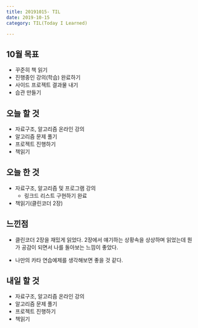 ```yaml
---
title: 20191015- TIL
date: 2019-10-15
category: TIL(Today I Learned)

---
```


## 10월 목표

- 꾸준히 책 읽기
- 진행중인 강의(학습) 완료하기
- 사이드 프로젝트 결과물 내기
- 습관 만들기

## 오늘 할 것

- 자료구조, 알고리즘 온라인 강의
- 알고리즘 문제 풀기
- 프로젝트 진행하기
- 책읽기

## 오늘 한 것

- 자료구조, 알고리즘 및 프로그램 강의
  - 링크드 리스트 구현하기 완료
- 책읽기(클린코더 2장)


## 느낀점

- 클린코더 2장을 재밌게 읽었다. 2장에서 얘기하는 상황속을 상상하며 읽었는데
  뭔가 공감이 되면서 나를 돌아보는 느낌이 좋았다.

- 나만의 카타 연습예제를 생각해보면 좋을 것 같다.
  
## 내일 할 것
  
- 자료구조, 알고리즘 온라인 강의
- 알고리즘 문제 풀기
- 프로젝트 진행하기
- 책읽기

